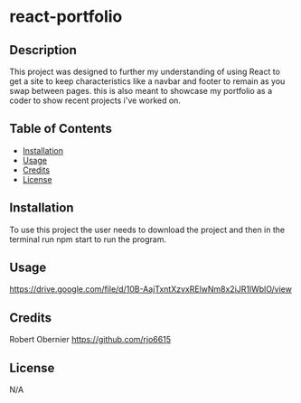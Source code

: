 # react-portfolio

## Description

This project was designed to further my understanding of using React to get a site to keep characteristics like a navbar and footer to remain as you swap between pages. this is also meant to showcase my portfolio as a coder to show recent projects i've worked on.

## Table of Contents

 - [Installation](#installation)
 - [Usage](#usage)
 - [Credits](#credits)
 - [License](#license)

## Installation

To use this project the user needs to download the project and then in the terminal run npm start to run the program.

## Usage

https://drive.google.com/file/d/10B-AajTxntXzvxRElwNm8x2iJR1lWblO/view

## Credits

Robert Obernier
https://github.com/rjo6615

## License

N/A